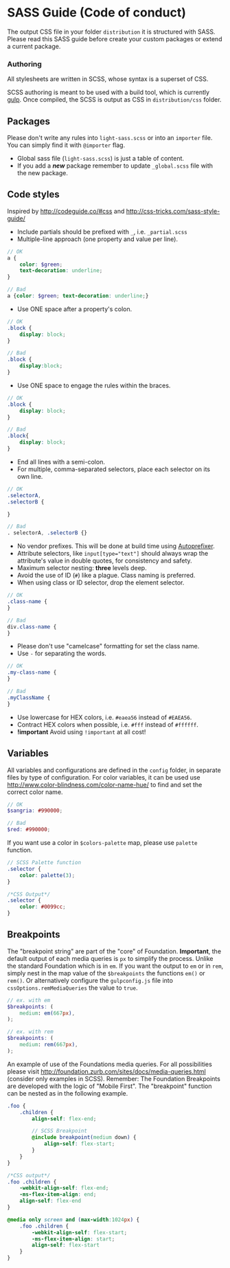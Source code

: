# SASS Guide (Code of conduct)
The output CSS file in your folder `distribution` it is structured with SASS. Please read this SASS guide before create your custom packages or extend a current package.

### Authoring
All stylesheets are written in SCSS, whose syntax is a superset of CSS.

SCSS authoring is meant to be used with a build tool, which is currently [gulp](http://gulpjs.com).
Once compiled, the SCSS is output as CSS in `distribution/css` folder.

## Packages
Please don't write any rules into `light-sass.scss` or into an `importer` file. You can simply find it with `@importer` flag.
-   Global sass file (`light-sass.scss`) is just a table of content.
-   If you add a ***new*** package remember to update `_global.scss` file with the new package.

## Code styles
Inspired by <http://codeguide.co/#css> and <http://css-tricks.com/sass-style-guide/>

-   Include partials should be prefixed with `_`, i.e. `_partial.scss`
-   Multiple-line approach (one property and value per line).

```scss
// OK
a {
    color: $green;
    text-decoration: underline;
}

// Bad
a {color: $green; text-decoration: underline;}
```
-   Use ONE space after a property's colon.

```scss
// OK
.block {
    display: block;
}

// Bad
.block {
    display:block;
}
```
-   Use ONE space to engage the rules within the braces.

```scss
// OK
.block {
    display: block;
}

// Bad
.block{
    display: block;
}
```

-   End all lines with a semi-colon.
-   For multiple, comma-separated selectors, place each selector on its own line.

```scss
// OK
.selectorA,
.selectorB {

}

// Bad
. selectorA, .selectorB {}
```
-   No vendor prefixes. This will be done at build time using [Autoprefixer](https://github.com/postcss/autoprefixer).
-   Attribute selectors, like `input[type="text"]` should always wrap the attribute's value in double quotes, for consistency and safety.
-   Maximum selector nesting: **three** levels deep.
-   Avoid the use of ID (`#`) like a plague. Class naming is preferred.
-   When using class or ID selector, drop the element selector.

```scss
// OK
.class-name {
}

// Bad
div.class-name {
}
```
-   Please don't use "camelcase" formatting for set the class name.
-   Use `-` for separating the words.

```scss
// OK
.my-class-name {
}

// Bad
.myClassName {
}
```
-   Use lowercase for HEX colors, i.e. `#eaea56` instead of `#EAEA56`.
-   Contract HEX colors when possible, i.e. `#fff` instead of `#ffffff`.
-   **!important** Avoid using `!important` at all cost!

## Variables
All variables and configurations are defined in the `config` folder, in separate files by type of configuration.
For color variables, it can be used use <http://www.color-blindness.com/color-name-hue/> to find and set the correct color name.

```scss
// OK
$sangria: #990000;

// Bad
$red: #990000;
```
If you want use a color in `$colors-palette` map, please use `palette` function.

```scss
// SCSS Palette function
.selector {
    color: palette(3);
}
```

```css
/*CSS Output*/
.selector {
    color: #0099cc;
}
```

## Breakpoints
The "breakpoint string" are part of the "core" of Foundation. **Important**, the default output of each media queries is `px` to simplify the process. Unlike the standard Foundation which is in `em`.
If you want the output to `em` or in `rem`, simply nest in the map value of the `$breakpoints` the functions `em()` or `rem()`.
Or alternatively configure the `gulpconfig.js` file into `cssOptions.remMediaQueries` the value to `true`.

```scss
// ex. with em
$breakpoints: (
    medium: em(667px),
);

// ex. with rem
$breakpoints: (
    medium: rem(667px),
);
```
An example of use of the Foundations media queries.
For all possibilities please visit <http://foundation.zurb.com/sites/docs/media-queries.html> (consider only examples in SCSS).
Remember: The Foundation Breakpoints are developed with the logic of "Mobile First".
The "breakpoint" function can be nested as in the following example.

```scss
.foo {
    .children {
        align-self: flex-end;

        // SCSS Breakpoint
        @include breakpoint(medium down) {
            align-self: flex-start;
        }
    }
}
```
```css
/*CSS output*/
.foo .children {
    -webkit-align-self: flex-end;
    -ms-flex-item-align: end;
    align-self: flex-end
}

@media only screen and (max-width:1024px) {
    .foo .children {
        -webkit-align-self: flex-start;
        -ms-flex-item-align: start;
        align-self: flex-start
    }
}
```
